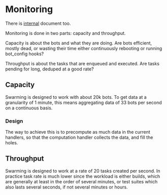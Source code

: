 # Monitoring

There is [internal](http://go/swarming/monitoring) document too.

Monitoring is done in two parts: capacity and throughput.

Capacity is about the bots and what they are doing. Are bots efficient, mostly
dead, or wasting their time either continuously rebooting or running bot\_config
hooks?

Throughput is about the tasks that are enqueued and executed. Are tasks pending
for long, deduped at a good rate?


## Capacity

Swarming is designed to work with about 20k bots. To get data at a granularity
of 1 minute, this means aggregating data of 33 bots per second on a continuous
basis.


### Design

The way to achieve this is to precompute as much data in the current handlers,
so that the computation handler collects the data, and fill the holes.


## Throughput

Swarming is designed to work at a rate of 20 tasks created per second. In
practice task rate is much lower since the workload is either builds, which are
generally at least in the order of several minutes, or test suites which also
lasts several seconds, if not several minutes or hours.
